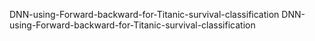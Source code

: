  DNN-using-Forward-backward-for-Titanic-survival-classification
 DNN-using-Forward-backward-for-Titanic-survival-classification
